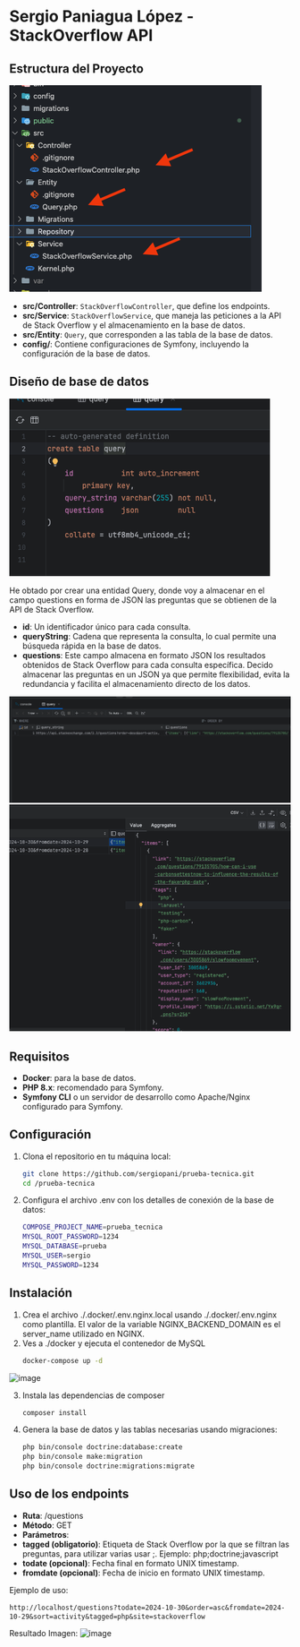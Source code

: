# Sergio Paniagua López - StackOverflow API


## Estructura del Proyecto

![image](/public/images/estructura_proyecto.png)

- **src/Controller**: `StackOverflowController`, que define los endpoints.
- **src/Service**: `StackOverflowService`, que maneja las peticiones a la API de Stack Overflow y el almacenamiento en la base de datos.
- **src/Entity**: `Query`, que corresponden a las tabla de la base de datos.
- **config/**: Contiene configuraciones de Symfony, incluyendo la configuración de la base de datos.

## Diseño de base de datos
![image](/public/images/query_table.png)

He obtado por crear una entidad Query, donde voy a almacenar en el campo questions en forma de JSON las preguntas que se obtienen de la API de Stack Overflow.

- **id**: Un identificador único para cada consulta.
- **queryString**: Cadena que representa la consulta, lo cual permite una búsqueda rápida en la base de datos.
- **questions**: Este campo almacena en formato JSON los resultados obtenidos de Stack Overflow para cada consulta específica. Decido almacenar las preguntas en un JSON ya que permite flexibilidad, evita la redundancia y facilita el almacenamiento directo de los datos.

![image](/public/images/resultado_table.png)
![image](/public/images/raw_value.png)


## Requisitos

- **Docker**: para la base de datos.
- **PHP 8.x**: recomendado para Symfony.
- **Symfony CLI** o un servidor de desarrollo como Apache/Nginx configurado para Symfony.

## Configuración

1. Clona el repositorio en tu máquina local:
   ```bash
   git clone https://github.com/sergiopani/prueba-tecnica.git
   cd /prueba-tecnica
    ```
2. Configura el archivo .env con los detalles de conexión de la base de datos:
    ```bash
    COMPOSE_PROJECT_NAME=prueba_tecnica
    MYSQL_ROOT_PASSWORD=1234
    MYSQL_DATABASE=prueba
    MYSQL_USER=sergio
    MYSQL_PASSWORD=1234
    ```
## Instalación

1. Crea el archivo ./.docker/.env.nginx.local usando ./.docker/.env.nginx como plantilla. El valor de la variable NGINX_BACKEND_DOMAIN es el server_name utilizado en NGINX.
2. Ves a ./docker y ejecuta el contenedor de MySQL
    ```bash
    docker-compose up -d
    ```
![image](/public/images/docker_ps.png)

3. Instala las dependencias de composer
    ```bash
    composer install
    ```
4. Genera la base de datos y las tablas necesarias usando migraciones:

    ```bash
    php bin/console doctrine:database:create
    php bin/console make:migration
    php bin/console doctrine:migrations:migrate
    ```

## Uso de los endpoints
- **Ruta**: /questions
- **Método**: GET
- **Parámetros**:
- **tagged (obligatorio)**: Etiqueta de Stack Overflow por la que se filtran las preguntas, para utilizar varias usar ;. Ejemplo: php;doctrine;javascript
- **todate (opcional)**: Fecha final en formato UNIX timestamp.
- **fromdate (opcional)**: Fecha de inicio en formato UNIX timestamp.

Ejemplo de uso:
```
http://localhost/questions?todate=2024-10-30&order=asc&fromdate=2024-10-29&sort=activity&tagged=php&site=stackoverflow

```
Resultado Imagen:
![image](/public/images/captura_api.png)
